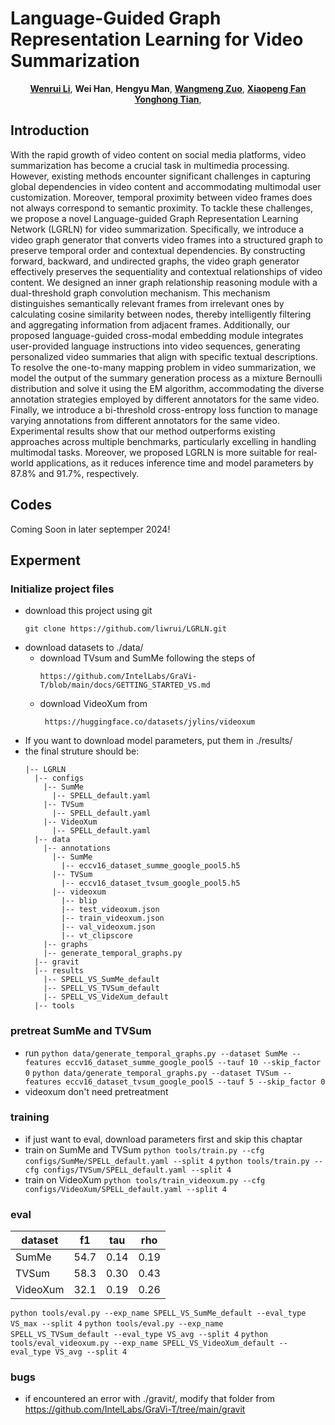 # Language-Guided Graph Representation Learning for Video Summarization

<div align="center">

[**Wenrui Li**](https://liwrui.github.io/),
**Wei Han**,
**Hengyu Man**,
[**Wangmeng Zuo**](https://scholar.google.com/citations?user=rUOpCEYAAAAJ),
[**Xiaopeng Fan**](https://scholar.google.cz/citations?hl=zh-CN&user=4LsZhDgAAAAJ&view_op=list_works&sortby=pubdate)
[**Yonghong Tian**](https://scholar.google.cz/citations?user=fn6hJx0AAAAJ&hl=zh-CN),


</div>


## Introduction
With the rapid growth of video content on social media platforms, video summarization has become a crucial task in multimedia processing. However, existing methods encounter significant challenges in capturing global dependencies in video content and accommodating multimodal user customization. Moreover, temporal proximity between video frames does not always correspond to semantic proximity. To tackle these challenges, we propose a novel Language-guided Graph Representation Learning Network (LGRLN) for video summarization. Specifically, we introduce a video graph generator that converts video frames into a structured graph to preserve temporal order and contextual dependencies. By constructing forward, backward, and undirected graphs, the video graph generator effectively preserves the sequentiality and contextual relationships of video content. We designed an inner graph relationship reasoning module with a dual-threshold graph convolution mechanism. This mechanism distinguishes semantically relevant frames from irrelevant ones by calculating cosine similarity between nodes, thereby intelligently filtering and aggregating information from adjacent frames. Additionally, our proposed language-guided cross-modal embedding module integrates user-provided language instructions into video sequences, generating personalized video summaries that align with specific textual descriptions. To resolve the one-to-many mapping problem in video summarization, we model the output of the summary generation process as a mixture Bernoulli distribution and solve it using the EM algorithm, accommodating the diverse annotation strategies employed by different annotators for the same video. Finally, we introduce a bi-threshold cross-entropy loss function to manage varying annotations from different annotators for the same video. Experimental results show that our method outperforms existing approaches across multiple benchmarks, particularly excelling in handling multimodal tasks. Moreover, we proposed LGRLN is more suitable for real-world applications, as it reduces inference time and model parameters by 87.8\% and 91.7\%, respectively.

## Codes
Coming Soon in later septemper 2024!

## Experment

### Initialize project files
+ download this project using git
  ```
  git clone https://github.com/liwrui/LGRLN.git
  ```
+ download datasets to ./data/
  + download TVsum and SumMe following the steps of
    ```
    https://github.com/IntelLabs/GraVi-T/blob/main/docs/GETTING_STARTED_VS.md
    ```
  + download VideoXum from
     ```
      https://huggingface.co/datasets/jylins/videoxum
     ```
+ If you want to download model parameters, put them in ./results/
+ the final struture should be:
  ```
  |-- LGRLN
    |-- configs
      |-- SumMe
        |-- SPELL_default.yaml
      |-- TVSum
        |-- SPELL_default.yaml
      |-- VideoXum
        |-- SPELL_default.yaml
    |-- data
      |-- annotations
        |-- SumMe
          |-- eccv16_dataset_summe_google_pool5.h5
        |-- TVSum
          |-- eccv16_dataset_tvsum_google_pool5.h5
        |-- videoxum
          |-- blip
          |-- test_videoxum.json
          |-- train_videoxum.json
          |-- val_videoxum.json
          |-- vt_clipscore
      |-- graphs
      |-- generate_temporal_graphs.py
    |-- gravit
    |-- results
      |-- SPELL_VS_SumMe_default
      |-- SPELL_VS_TVSum_default
      |-- SPELL_VS_VideXum_default
    |-- tools
  ```
### pretreat SumMe and TVSum
+ run
    ```python data/generate_temporal_graphs.py --dataset SumMe --features eccv16_dataset_summe_google_pool5 --tauf 10 --skip_factor 0```
    ```python data/generate_temporal_graphs.py --dataset TVSum --features eccv16_dataset_tvsum_google_pool5 --tauf 5 --skip_factor 0```
+ videoxum don't need pretreatment

### training
+ if just want to eval, download parameters first and skip this chaptar
+ train on SumMe and TVSum
    ```python tools/train.py --cfg configs/SumMe/SPELL_default.yaml --split 4```
    ```python tools/train.py --cfg configs/TVSum/SPELL_default.yaml --split 4```
+ train on VideoXum
    ```python tools/train_videoxum.py --cfg configs/VideoXum/SPELL_default.yaml --split 4```

### eval
  | dataset | f1 | tau  |  rho  |
  | --- | ----- | ---- |  -----  |
  |  SumMe | 54.7   | 0.14 | 0.19 |
  | TVSum   | 58.3  | 0.30 | 0.43 |
  | VideoXum | 32.1 | 0.19 | 0.26 |
  
  ```python tools/eval.py --exp_name SPELL_VS_SumMe_default --eval_type VS_max --split 4```
  ```python tools/eval.py --exp_name SPELL_VS_TVSum_default --eval_type VS_avg --split 4```
  ```python tools/eval_videoxum.py --exp_name SPELL_VS_VideoXum_default --eval_type VS_avg --split 4```


### bugs
+ if encountered an error with ./gravit/, modify that folder from https://github.com/IntelLabs/GraVi-T/tree/main/gravit





